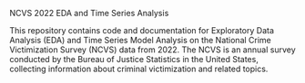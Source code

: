 NCVS 2022 EDA and Time Series Analysis

This repository contains code and documentation for Exploratory Data Analysis (EDA) and Time Series Model Analysis on the National Crime Victimization Survey (NCVS) data from 2022. 
The NCVS is an annual survey conducted by the Bureau of Justice Statistics in the United States, collecting information about criminal victimization and related topics.
